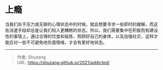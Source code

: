 # 上瘾


当我们处于压力或无聊的心理状态中的时候，就会想要寻求一些即时的缓解，而这些消遣手段却总是让我们陷入更糟糕的状态。所以，我们需要集中在积极而有建设性的事情上，通过合理的饮食和锻炼，照顾好自己的身体，以及加强社交，这样才能应对一些不可避免地负面情绪，才会有更好地状态。


---

> 作者: Shuzang  
> URL: https://shuzang.github.io/2021/addicted/  

